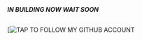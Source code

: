 ##


#### ***IN BUILDING NOW WAIT SOON***





##

[![***TAP TO FOLLOW MY GITHUB ACCOUNT***](https://github.com/abdallahsalim) 
